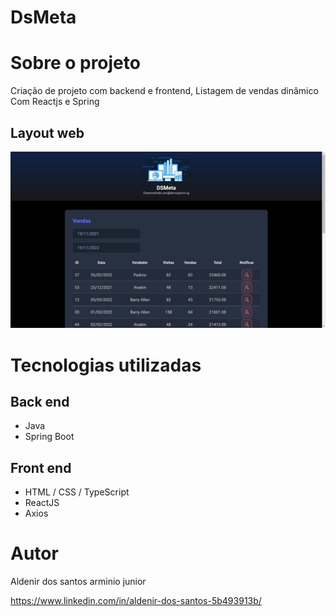 # DsMeta
# Sobre o projeto
Criação de projeto com backend e frontend, Listagem de vendas dinâmico Com Reactjs e Spring

## Layout web
![Web 1](https://github.com/AldenirTakeshi/DsMeta/blob/master/Frontend/06bd8948-84ee-4e43-8fb4-473a120afbef.jpg)

# Tecnologias utilizadas
## Back end
- Java
- Spring Boot

## Front end
- HTML / CSS / TypeScript
- ReactJS
- Axios

# Autor

Aldenir dos santos arminio junior

https://www.linkedin.com/in/aldenir-dos-santos-5b493913b/

